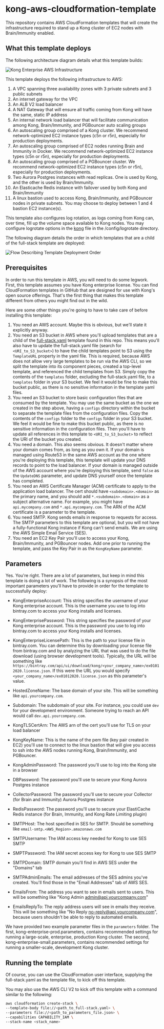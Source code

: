 # kong-aws-cloudformation-template

This repository contains AWS CloudFormation templates that will create the infrastructure required to stand up a Kong cluster of EC2 nodes with Brain/Immunity enabled.

## What this template deploys

The following architecture diagram details what this template builds:

![Kong Enterprise AWS Infrastructure](api-gateway-aws.png)

This template deploys the following infrastructure to AWS:

1. A VPC spanning three availability zones with 3 private subnets and 3 public subnets
2. An internet gateway for the VPC
3. An ALB V2 load balancer
4. A NAT Gateway that will ensure all traffic coming from Kong will have the same, static IP address
5. An internal network load balancer that will facilitate communication among Kong, Brain/Immunity, and PGBouncer auto scaling groups
6. An autoscaling group comprised of a Kong cluster. We recommend network-optimized EC2 instance types (c5n or r5n), especially for production deployments.
7. An autoscaling group comprised of EC2 nodes running Brain and Immunity in Docker. We recommend network-optimized EC2 instance types (c5n or r5n), especially for production deployments.
8. An autoscaling group comprised of a PGBouncer cluster. We recommend network-optimized EC2 instance types (c5n or r5n), especially for production deployments.
9. Two Aurora Postgres instances with read replicas. One is used by Kong, and the other is used by Brain/Immunity.
10. An Elasticache Redis instance with failover used by both Kong and Brain/Immunity
11. A linux bastion used to access Kong, Brain/Immunity, and PGBouncer nodes in private subnets. You may choose to deploy between 1 and 4 bastion EC2 instance(s).

This template also configures log rotation, as logs coming from Kong can, over time, fill up the volume space available to Kong nodes. You may configure logrotate options in the [kong](./configs/logrotate/kong) file in the /config/logrotate directory.

The following diagram details the order in which templates that are a child of the full-stack template are deployed:

![Flow Describing Template Deployment Order](cloud-formation-flow.png)

## Prerequisites

In order to run this template in AWS, you will need to do some legwork. First, this template assumes you have Kong enterprise license. You can find CloudFormation templates in GitHub that are designed for use with Kong's open source
offerings. That's the first thing that makes this template different from others you might find out in the wild.

Here are some other things you're going to have to take care of before installing this template:

1. You need an AWS account. Maybe this is obvious, but we'll state it explicitly anyway.
2. You need an S3 bucket in AWS where you'll upload templates that are a child of the [full-stack.yaml](./templates/full-stack.yaml) template found in this repo. This means you'll also have to update the full-stack.yaml file (search for `<URI_to_S3_bucket>`) to have the child templates point to S3 using the `TemplateURL` property in the yaml file. This is required, because AWS does not allow very large templates to be run via the AWS CLI, so we split the template into its component pieces, created a top-level template, and referenced the child templates from S3. Simply copy the contents of the `templates` folder, excluding the full-stack.yaml file, to a `templates` folder in your S3 bucket. We feel it would be fine to make this bucket public, as there is no sensitive information in the template yaml files.
3. You need an S3 bucket to store basic configuration files that are consumed by the template. You may use the same bucket as the one we created in the step above, having a `configs` directory within the bucket to separate the template files from the configuration files. Copy the contents of the `configs` folder to the `configs` folder in your S3 bucket. We feel it would be fine to make this bucket public, as there is no sensitive information in the configuration files. Then you'll have to update all references in this template to `<URI_to_S3_bucket>` to reflect the URI of the bucket you created.
4. You need a domain. This also seems obvious. It doesn't matter where your domain comes from, as long as you own it. If your domain is managed using Route53 in the same AWS account as the one where you're deploying this template, this template will update your DNS records to point to the load balancer. If your domain is managed outside of the AWS account where you're deploying this template, send `false` as the `UpdateDNS` parameter, and update DNS yourself once the template has completed.
5. You need an AWS Certificate Manager (ACM) certificate to apply to the application load balancer. The cert should have `<subdomain>.<domain>` as the primary name, and you should add `*.<subdomain>.<domain>` as a subject alternative name. For example, you might have `api.mycompany.com` and `*.api.mycompany.com`. The ARN of the ACM certificate is a parameter to the template.
6. You need SMTP. Kong sends emails in response to requests for access. The SMTP parameters to this template are optional, but you will not have a fully-functional Kong instance if Kong can't send emails. We are using the AWS Simple Email Service (SES).
7. You need an EC2 Key Pair you'll use to access your Kong, Brain/Immunity, and PGBouncer nodes. Add one prior to running the template, and pass the Key Pair in as the `KongKeyName` parameter.

## Parameters

Yes. You're right. There are a lot of parameters, but keep in mind this template is doing a lot of work. The following is a synopsis of the most important parameters you'll have to provide in order for the template to successfully deploy:

* KongEnterpriseAccount: This string specifies the username of your Kong enterprise account. This is the username you use to log into bintray.com to access your Kong installs and licenses.

* KongEnterprisePassword: This string specifies the password of your Kong enterprise account. This is the password you use to log into bintray.com to access your Kong installs and licenses.

* KongEnterpriseLicensePath: This is the path to your license file in bintray.com. You can determine this by downloading your license file from bintray.com and by analyzing the URL that was used to do the file download (using browser development tools). Typically, the URL will be something like `https://bintray.com/api/ui/download/kong/<your_company_name>/ex01012020.license.json`. If this were the URL you would specify `<your_company_name>/ex01012020.license.json` as this parameter's value.

* HostedZoneName: The base domain of your site. This will be something like `api.yourcompany.com`.

* Subdomain: The subdomain of your site. For instance, you could use `dev` for your development environment. Someone trying to reach an API would call `dev.api.yourcompany.com`.

* KongTLSCertArn: The AWS arn of the cert you'll use for TLS on your load balancer

* KongKeyName: This is the name of the pem file (key pair created in EC2) you'll use to connect to the linux bastion that will give you access to ssh into the AWS nodes running Kong, Brain/Immunity, and PGBouncer.

* KongAdminPassword: The password you'll use to log into the Kong site in a browser

* DBPassword: The password you'll use to secure your Kong Aurora Postgres instance

* CollectorPassword: The password you'll use to secure your Collector (for Brain and Immunity) Aurora Postgres instance

* RedisPassword: The password you'll use to secure your ElastiCache Redis instance (for Brain, Immunity, and Kong Rate Limiting plugin)

* SMTPHost: The host specified in SES for SMTP. Should be something like `email-smtp.<AWS_Region>.amazonaws.com`

* SMTPUsername: The IAM access key needed for Kong to use SES SMTP

* SMPTPassword: The IAM secret access key for Kong to use SES SMTP

* SMTPDomain: SMTP domain you'll find in AWS SES under the "Domains" tab

* SMTPAdminEmails: The email addresses of the SES admins you've created. You'll find those in the "Email Addresses" tab of AWS SES.

* EmailsFrom: The address you want to see in emails sent to users. This will be something like "Kong Admin <admin@api.yourcompany.com>"

* EmailsReplyTo: The reply address users will see in emails they receive. This will be something like "No Reply <no-reply@api.yourcompany.com>", because users shouldn't be able to reply to automated emails.

We have provided two example parameter files in the `parameters` folder. The first, kong-enterprise-prod.parameters, contains recommended settings for running a large-scale, enterprise, production Kong cluster. The second, kong-enterprise-small.parameters, contains recommended settings for running a smaller-scale, development Kong cluster.

## Running the template

Of course, you can use the CloudFormation user interface, supplying the full-stack.yaml as the template file, to kick off this template.

You may also use the AWS CLI V2 to kick off this template with a command similar to the following:

```bash
aws cloudformation create-stack \
--template-body file://<path_to_full-stack.yaml> \
--parameters file://<path_to_parameters_file.json> \
--capabilities CAPABILITY_IAM \
--stack-name <stack_name>
```
